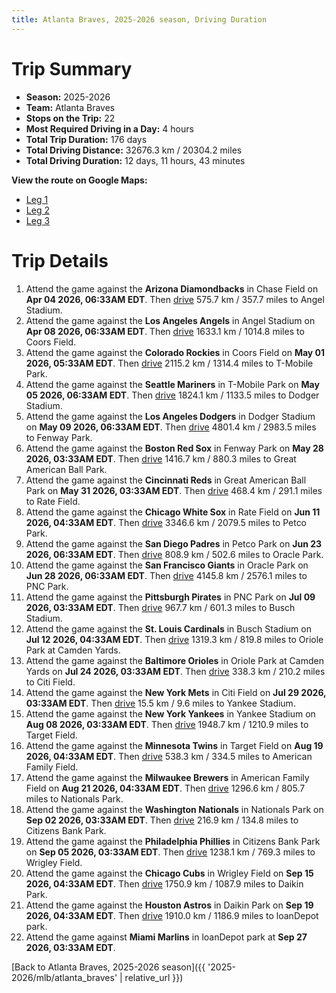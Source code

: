 ```yaml
---
title: Atlanta Braves, 2025-2026 season, Driving Duration
---
```


# Trip Summary
- **Season:** 2025-2026
- **Team:** Atlanta Braves
- **Stops on the Trip:** 22
- **Most Required Driving in a Day:** 4 hours
- **Total Trip Duration:** 176 days
- **Total Driving Distance:** 32676.3 km / 20304.2 miles
- **Total Driving Duration:** 12 days, 11 hours, 43 minutes

**View the route on Google Maps:**
- [Leg 1](https://www.google.com/maps/dir/Chase+Field+Phoenix/Angel+Stadium+Anaheim/Coors+Field+Denver/T-Mobile+Park+Seattle/Dodger+Stadium+Los+Angeles/Fenway+Park+Boston/Great+American+Ball+Park+Cincinnati/Rate+Field+Chicago/Petco+Park+San+Diego/Oracle+Park+San+Francisco)
- [Leg 2](https://www.google.com/maps/dir/Oracle+Park+San+Francisco/PNC+Park+Pittsburgh/Busch+Stadium+St.+Louis/Oriole+Park+at+Camden+Yards+Baltimore/Citi+Field+Flushing/Yankee+Stadium+Bronx/Target+Field+Minneapolis/American+Family+Field+Milwaukee/Nationals+Park+Washington/Citizens+Bank+Park+Philadelphia)
- [Leg 3](https://www.google.com/maps/dir/Citizens+Bank+Park+Philadelphia/Wrigley+Field+Chicago/Daikin+Park+Houston/loanDepot+park+Miami)

# Trip Details
1. Attend the game against the **Arizona Diamondbacks** in Chase Field on **Apr 04 2026, 06:33AM EDT**. Then [drive](https://www.google.com/maps/dir/Chase+Field+Phoenix/Angel+Stadium+Anaheim) 575.7 km / 357.7 miles to Angel Stadium.
2. Attend the game against the **Los Angeles Angels** in Angel Stadium on **Apr 08 2026, 06:33AM EDT**. Then [drive](https://www.google.com/maps/dir/Angel+Stadium+Anaheim/Coors+Field+Denver) 1633.1 km / 1014.8 miles to Coors Field.
3. Attend the game against the **Colorado Rockies** in Coors Field on **May 01 2026, 05:33AM EDT**. Then [drive](https://www.google.com/maps/dir/Coors+Field+Denver/T-Mobile+Park+Seattle) 2115.2 km / 1314.4 miles to T-Mobile Park.
4. Attend the game against the **Seattle Mariners** in T-Mobile Park on **May 05 2026, 06:33AM EDT**. Then [drive](https://www.google.com/maps/dir/T-Mobile+Park+Seattle/Dodger+Stadium+Los+Angeles) 1824.1 km / 1133.5 miles to Dodger Stadium.
5. Attend the game against the **Los Angeles Dodgers** in Dodger Stadium on **May 09 2026, 06:33AM EDT**. Then [drive](https://www.google.com/maps/dir/Dodger+Stadium+Los+Angeles/Fenway+Park+Boston) 4801.4 km / 2983.5 miles to Fenway Park.
6. Attend the game against the **Boston Red Sox** in Fenway Park on **May 28 2026, 03:33AM EDT**. Then [drive](https://www.google.com/maps/dir/Fenway+Park+Boston/Great+American+Ball+Park+Cincinnati) 1416.7 km / 880.3 miles to Great American Ball Park.
7. Attend the game against the **Cincinnati Reds** in Great American Ball Park on **May 31 2026, 03:33AM EDT**. Then [drive](https://www.google.com/maps/dir/Great+American+Ball+Park+Cincinnati/Rate+Field+Chicago) 468.4 km / 291.1 miles to Rate Field.
8. Attend the game against the **Chicago White Sox** in Rate Field on **Jun 11 2026, 04:33AM EDT**. Then [drive](https://www.google.com/maps/dir/Rate+Field+Chicago/Petco+Park+San+Diego) 3346.6 km / 2079.5 miles to Petco Park.
9. Attend the game against the **San Diego Padres** in Petco Park on **Jun 23 2026, 06:33AM EDT**. Then [drive](https://www.google.com/maps/dir/Petco+Park+San+Diego/Oracle+Park+San+Francisco) 808.9 km / 502.6 miles to Oracle Park.
10. Attend the game against the **San Francisco Giants** in Oracle Park on **Jun 28 2026, 06:33AM EDT**. Then [drive](https://www.google.com/maps/dir/Oracle+Park+San+Francisco/PNC+Park+Pittsburgh) 4145.8 km / 2576.1 miles to PNC Park.
11. Attend the game against the **Pittsburgh Pirates** in PNC Park on **Jul 09 2026, 03:33AM EDT**. Then [drive](https://www.google.com/maps/dir/PNC+Park+Pittsburgh/Busch+Stadium+St.+Louis) 967.7 km / 601.3 miles to Busch Stadium.
12. Attend the game against the **St. Louis Cardinals** in Busch Stadium on **Jul 12 2026, 04:33AM EDT**. Then [drive](https://www.google.com/maps/dir/Busch+Stadium+St.+Louis/Oriole+Park+at+Camden+Yards+Baltimore) 1319.3 km / 819.8 miles to Oriole Park at Camden Yards.
13. Attend the game against the **Baltimore Orioles** in Oriole Park at Camden Yards on **Jul 24 2026, 03:33AM EDT**. Then [drive](https://www.google.com/maps/dir/Oriole+Park+at+Camden+Yards+Baltimore/Citi+Field+Flushing) 338.3 km / 210.2 miles to Citi Field.
14. Attend the game against the **New York Mets** in Citi Field on **Jul 29 2026, 03:33AM EDT**. Then [drive](https://www.google.com/maps/dir/Citi+Field+Flushing/Yankee+Stadium+Bronx) 15.5 km / 9.6 miles to Yankee Stadium.
15. Attend the game against the **New York Yankees** in Yankee Stadium on **Aug 08 2026, 03:33AM EDT**. Then [drive](https://www.google.com/maps/dir/Yankee+Stadium+Bronx/Target+Field+Minneapolis) 1948.7 km / 1210.9 miles to Target Field.
16. Attend the game against the **Minnesota Twins** in Target Field on **Aug 19 2026, 04:33AM EDT**. Then [drive](https://www.google.com/maps/dir/Target+Field+Minneapolis/American+Family+Field+Milwaukee) 538.3 km / 334.5 miles to American Family Field.
17. Attend the game against the **Milwaukee Brewers** in American Family Field on **Aug 21 2026, 04:33AM EDT**. Then [drive](https://www.google.com/maps/dir/American+Family+Field+Milwaukee/Nationals+Park+Washington) 1296.6 km / 805.7 miles to Nationals Park.
18. Attend the game against the **Washington Nationals** in Nationals Park on **Sep 02 2026, 03:33AM EDT**. Then [drive](https://www.google.com/maps/dir/Nationals+Park+Washington/Citizens+Bank+Park+Philadelphia) 216.9 km / 134.8 miles to Citizens Bank Park.
19. Attend the game against the **Philadelphia Phillies** in Citizens Bank Park on **Sep 05 2026, 03:33AM EDT**. Then [drive](https://www.google.com/maps/dir/Citizens+Bank+Park+Philadelphia/Wrigley+Field+Chicago) 1238.1 km / 769.3 miles to Wrigley Field.
20. Attend the game against the **Chicago Cubs** in Wrigley Field on **Sep 15 2026, 04:33AM EDT**. Then [drive](https://www.google.com/maps/dir/Wrigley+Field+Chicago/Daikin+Park+Houston) 1750.9 km / 1087.9 miles to Daikin Park.
21. Attend the game against the **Houston Astros** in Daikin Park on **Sep 19 2026, 04:33AM EDT**. Then [drive](https://www.google.com/maps/dir/Daikin+Park+Houston/loanDepot+park+Miami) 1910.0 km / 1186.9 miles to loanDepot park.
22. Attend the game against **Miami Marlins** in loanDepot park at **Sep 27 2026, 03:33AM EDT**.

[Back to Atlanta Braves, 2025-2026 season]({{ '2025-2026/mlb/atlanta_braves' | relative_url }})
